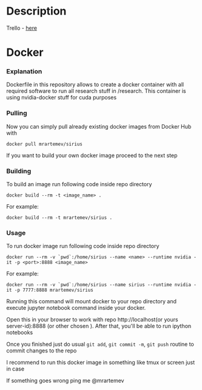 # Description

Trello - [here](https://youtu.be/dQw4w9WgXcQ)


# Docker

### Explanation
Dockerfile in this repository allows to create a docker container with all required software to run all research stuff in /research. This container is using nvidia-docker stuff for cuda purposes

### Pulling

Now you can simply pull already existing docker images from Docker Hub with 

```docker pull mrartemev/sirius```

If you want to build your own docker image proceed to the next step

### Building
To build an image run following code inside repo directory

``` docker build --rm -t <image_name> . ```

For example:

```docker build --rm -t mrartemev/sirius .```

### Usage
To run docker image run following code inside repo directory

```docker run --rm -v `pwd`:/home/sirius --name <name> --runtime nvidia -it -p <port>:8888 <image_name>```

For example:

```docker run --rm -v `pwd`:/home/sirius --name sirius --runtime nvidia -it -p 7777:8888 mrartemev/sirius```

Running this command will mount docker to your repo directory and execute jupyter notebook command inside your docker.

Open this in your browser to work with repo http://localhost(or yours server-id):8888 (or other chosen <port>). After that, you'll be able to run ipython notebooks

Once you finished just do usual `git add`, `git commit -m`, `git push` routine to commit changes to the repo

I recommend to run this docker image in something like tmux or screen just in case

If something goes wrong ping me @mrartemev



